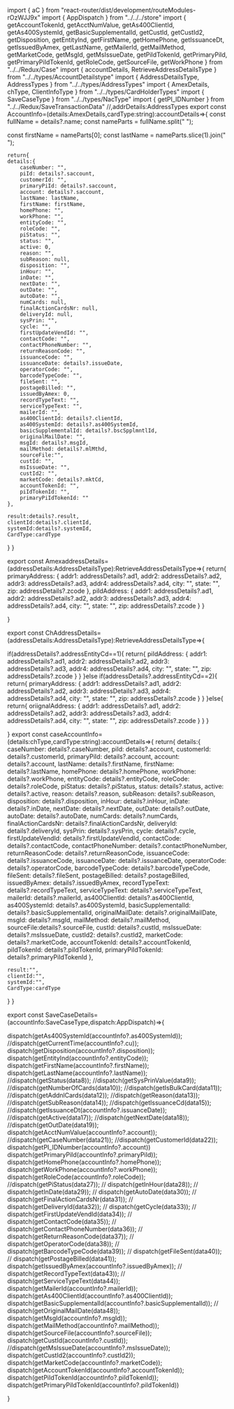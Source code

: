 import { aC } from "react-router/dist/development/routeModules-rOzWJJ9x"
import { AppDispatch } from "../../../store"
import { getAccountTokenId, getAcctNumValue, getAs400ClientId, getAs400SystemId, getBasicSupplementalId, getCustId, getCustId2, getDisposition, getEntityInd, getFirstName, getHomePhone, getIssuanceDt, getIssuedByAmex, getLastName, getMailerId, getMailMethod, getMarketCode, getMsgId, getMsIssueDate, getPiIdTokenId, getPrimaryPiId, getPrimaryPiIdTokenId, getRoleCode, getSourceFile, getWorkPhone } from "../../Redux/Case"
import { accountDetails, RetrieveAddressDetailsType } from "../../types/AccountDetailstype"
import { AddressDetailsType, AddressTypes } from "../../types/AddressTypes"
import { AmexDetails, chType, ClientInfoType } from "../../types/CardHolderTypes"
import { SaveCaseType } from "../../types/NacType"
import { getPI_IDNumber } from "../../Redux/SaveTransactionData"
//,addrDetails:AddressTypes
export const AccountInfo=(details:AmexDetails,cardType:string):accountDetails=>{
    const fullName = details?.name;
const nameParts = fullName.split(" ");

const firstName = nameParts[0];
const lastName = nameParts.slice(1).join(" ");



    return{
    details:{
        caseNumber: "",
        piId: details?.saccount,
        customerId: "",
        primaryPiId: details?.saccount,
        account: details?.saccount,
        lastName: lastName,
        firstName: firstName,
        homePhone: "",
        workPhone: "",
        entityCode: "",
        roleCode: "",
        piStatus: "",
        status: "",
        active: 0,
        reason: "",
        subReason: null,
        disposition: "",
        inHour: "",
        inDate: "",
        nextDate: "",
        outDate: "",
        autoDate: "",
        numCards: null,
        finalActionCardsNr: null,
        deliveryId: null,
        sysPrin: "",
        cycle: "",
        firstUpdateVendId: "",
        contactCode: "",
        contactPhoneNumber: "",
        returnReasonCode: "",
        issuanceCode: "",
        issuanceDate: details?.issueDate,
        operatorCode: "",
        barcodeTypeCode: "",
        fileSent: "",
        postageBilled: "",
        issuedByAmex: 0,
        recordTypeText: "",
        serviceTypeText: "",
        mailerId: "",
        as400ClientId: details?.clientId,
        as400SystemId: details?.as400SystemId,
        basicSupplementalId: details?.bscSpplmntlId,
        originalMailDate: "",
        msgId: details?.msgId,
        mailMethod: details?.mlMthd,
        sourceFile:"",
        custId: "",
        msIssueDate: "",
        custId2: "",
        marketCode: details?.mktCd,
        accountTokenId: "",
        piIdTokenId: "",
        primaryPiIdTokenId: ""
    },
    
    result:details?.result,
    clientId:details?.clientId,
    systemId:details?.systemId,
    CardType:cardType
}
}

export const AmexaddressDetails=(addressDetails:AddressDetailsType):RetrieveAddressDetailsType=>{
    return{
    primaryAddress: {
        addr1: addressDetails?.ad1,
  addr2: addressDetails?.ad2,
  addr3: addressDetails?.ad3,
  addr4: addressDetails?.ad4,
  city: "",
  state: "",
  zip: addressDetails?.zcode
    },
    piIdAddress: {
          addr1: addressDetails?.ad1,
  addr2: addressDetails?.ad2,
  addr3: addressDetails?.ad3,
  addr4: addressDetails?.ad4,
  city: "",
  state: "",
  zip: addressDetails?.zcode
    }
}

}

export const ChAddressDetails=(addressDetails:AddressDetailsType):RetrieveAddressDetailsType=>{
   
if(addressDetails?.addressEntityCd==1){
return{
piIdAddress: {
         addr1: addressDetails?.ad1,
  addr2: addressDetails?.ad2,
  addr3: addressDetails?.ad3,
  addr4: addressDetails?.ad4,
  city: "",
  state: "",
  zip: addressDetails?.zcode
    }
}
}else if(addressDetails?.addressEntityCd==2){
    return{
primaryAddress: {
         addr1: addressDetails?.ad1,
  addr2: addressDetails?.ad2,
  addr3: addressDetails?.ad3,
  addr4: addressDetails?.ad4,
  city: "",
  state: "",
  zip: addressDetails?.zcode
    }
}
}else{
    return{
oriignalAddress: {
         addr1: addressDetails?.ad1,
  addr2: addressDetails?.ad2,
  addr3: addressDetails?.ad3,
  addr4: addressDetails?.ad4,
  city: "",
  state: "",
  zip: addressDetails?.zcode
    }
}
}
    
}
export const caseAccountInfo=(details:chType,cardType:string):accountDetails=>{
    return{
    details:{
        caseNumber: details?.caseNumber,
        piId: details?.account,
        customerId: details?.customerId,
        primaryPiId: details?.account,
        account: details?.account,
        lastName: details?.firstName,
        firstName: details?.lastName,
        homePhone: details?.homePhone,
        workPhone: details?.workPhone,
        entityCode: details?.entityCode,
        roleCode: details?.roleCode,
        piStatus: details?.piStatus,
        status: details?.status,
        active: details?.active,
        reason: details?.reason,
        subReason: details?.subReason,
        disposition: details?.disposition,
        inHour: details?.inHour,
        inDate: details?.inDate,
        nextDate: details?.nextDate,
        outDate: details?.outDate,
        autoDate: details?.autoDate,
        numCards: details?.numCards,
        finalActionCardsNr: details?.finalActionCardsNr,
        deliveryId: details?.deliveryId,
        sysPrin: details?.sysPrin,
        cycle: details?.cycle,
        firstUpdateVendId: details?.firstUpdateVendId,
        contactCode: details?.contactCode,
        contactPhoneNumber: details?.contactPhoneNumber,
        returnReasonCode: details?.returnReasonCode,
        issuanceCode: details?.issuanceCode,
        issuanceDate: details?.issuanceDate,
        operatorCode: details?.operatorCode,
        barcodeTypeCode: details?.barcodeTypeCode,
        fileSent: details?.fileSent,
        postageBilled: details?.postageBilled,
        issuedByAmex: details?.issuedByAmex,
        recordTypeText: details?.recordTypeText,
        serviceTypeText: details?.serviceTypeText,
        mailerId: details?.mailerId,
        as400ClientId: details?.as400ClientId,
        as400SystemId: details?.as400SystemId,
        basicSupplementalId: details?.basicSupplementalId,
        originalMailDate:  details?.originalMailDate,
        msgId: details?.msgId,
        mailMethod: details?.mailMethod,
        sourceFile:details?.sourceFile,
        custId: details?.custId,
        msIssueDate: details?.msIssueDate,
        custId2: details?.custId2,
        marketCode: details?.marketCode,
        accountTokenId: details?.accountTokenId,
        piIdTokenId: details?.piIdTokenId,
        primaryPiIdTokenId: details?.primaryPiIdTokenId
    },
      
    result:"",
    clientId:"",
    systemId:"",
    CardType:cardType
}
}

export const SaveCaseDetails=(accountInfo:SaveCaseType,dispatch:AppDispatch)=>{
   
dispatch(getAs400SystemId(accountInfo?.as400SystemId));
//dispatch(getCurrentTime(accountInfo?.cu));
dispatch(getDisposition(accountInfo?.disposition));
dispatch(getEntityInd(accountInfo?.entityCode));
dispatch(getFirstName(accountInfo?.firstName));
dispatch(getLastName(accountInfo?.lastName));
//dispatch(getStatus(data8));
//dispatch(getSysPrinValue(data9));
//dispatch(getNumberOfCards(data10));
//dispatch(getIsBulkCard(data11));
//dispatch(getAddnlCards(data12));
//dispatch(getReason(data13));
//dispatch(getSubReason(data14));
//dispatch(getIssuanceCd(data15));
//dispatch(getIssuanceDt(accountInfo?.issuanceDate));
//dispatch(getActive(data17));
//dispatch(getNextDate(data18));
//dispatch(getOutDate(data19));
dispatch(getAcctNumValue(accountInfo?.account));
//dispatch(getCaseNumber(data21));
//dispatch(getCustomerId(data22));
dispatch(getPI_IDNumber(accountInfo?.account))
dispatch(getPrimaryPiId(accountInfo?.primaryPiId));
dispatch(getHomePhone(accountInfo?.homePhone));
dispatch(getWorkPhone(accountInfo?.workPhone));
dispatch(getRoleCode(accountInfo?.roleCode));
//dispatch(getPiStatus(data27));
// dispatch(getInHour(data28));
// dispatch(getInDate(data29));
// dispatch(getAutoDate(data30));
// dispatch(getFinalActionCardsNr(data31));
// dispatch(getDeliveryId(data32));
// dispatch(getCycle(data33));
// dispatch(getFirstUpdateVendId(data34));
// dispatch(getContactCode(data35));
// dispatch(getContactPhoneNumber(data36));
// dispatch(getReturnReasonCode(data37));
// dispatch(getOperatorCode(data38));
// dispatch(getBarcodeTypeCode(data39));
// dispatch(getFileSent(data40));
// dispatch(getPostageBilled(data41));
dispatch(getIssuedByAmex(accountInfo?.issuedByAmex));
// dispatch(getRecordTypeText(data43));
// dispatch(getServiceTypeText(data44));
dispatch(getMailerId(accountInfo?.mailerId));
dispatch(getAs400ClientId(accountInfo?.as400ClientId));
dispatch(getBasicSupplementalId(accountInfo?.basicSupplementalId));
// dispatch(getOriginalMailDate(data48));
dispatch(getMsgId(accountInfo?.msgId));
dispatch(getMailMethod(accountInfo?.mailMethod));
dispatch(getSourceFile(accountInfo?.sourceFile));
dispatch(getCustId(accountInfo?.custId));
//dispatch(getMsIssueDate(accountInfo?.msIssueDate));
dispatch(getCustId2(accountInfo?.custId2));
dispatch(getMarketCode(accountInfo?.marketCode));
dispatch(getAccountTokenId(accountInfo?.accountTokenId));
dispatch(getPiIdTokenId(accountInfo?.piIdTokenId));
dispatch(getPrimaryPiIdTokenId(accountInfo?.piIdTokenId))

}
